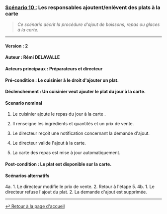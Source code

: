 ### <u>Scénario 10 :</u> Les responsables ajoutent/enlèvent des plats à la carte

> *Ce scénario décrit la procédure d'ajout de boissons, repas ou glaces à la carte.*

---

#### Version : 2

#### Auteur : Rémi DELAVALLE

#### Acteurs principaux : Préparateurs et directeur

#### Pré-condition : Le cuisinier à le droit d'ajouter un plat.

#### Déclenchement : Un cuisinier veut ajouter le plat du jour à la carte.



#### Scenario nominal

1. Le cuisinier ajoute le repas du jour à la carte .

1. Il renseigne les ingrédients et quantités et un prix de vente.

1. Le directeur reçoit une notification concernant la demande d'ajout.

1. Le directeur valide l'ajout à la carte.

1. La carte des repas est mise à jour automatiquement.


#### Post-condition : Le plat est disponible sur la carte.

#### Scénarios alternatifs

4a. 
        1. Le directeur modifie le prix de vente.
        2. Retour à l'étape 5.
4b. 
        1. Le directeur refuse l'ajout du plat.
        2. La demande d'ajout est supprimée.


---

[:leftwards_arrow_with_hook: Retour à la page d'accueil](../README.md)
